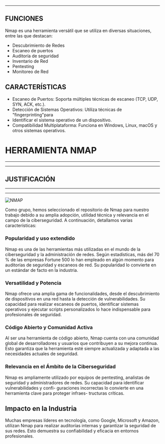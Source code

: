 
***
## FUNCIONES
Nmap es una herramienta versátil que se utiliza en diversas situaciones, entre las
que destacan:
* Descubrimiento de Redes
* Escaneo de puertos
* Auditoría de seguridad
* Inventario de Red
* Pentesting
* Monitoreo de Red
## CARACTERÍSTICAS
* Escaneo de Puertos: Soporta múltiples técnicas de escaneo (TCP, UDP, SYN,
ACK, etc.).
* Detección de Sistemas Operativos: Utiliza técnicas de "fingerprinting"para
* Identificar el sistema operativo de un dispositivo.
* Compatibilidad Multiplataforma: Funciona en Windows, Linux, macOS y otros
sistemas operativos.

# **HERRAMIENTA NMAP**
***
---
## JUSTIFICACIÓN 
***
---
![NMAP](https://www.google.com/url?sa=i&url=https%3A%2F%2Fes.wikipedia.org%2Fwiki%2FNmap&psig=AOvVaw2gmoM2LFDTof53gYrcpBah&ust=1742270588744000&source=images&cd=vfe&opi=89978449&ved=0CBQQjRxqFwoTCPD8g-2dkIwDFQAAAAAdAAAAABAE)

Como grupo, hemos seleccionado el repositorio de Nmap para nuestro trabajo debido
a su amplia adopción, utilidad técnica y relevancia en el campo de la ciberseguridad.
A continuación, detallamos varias características:

### Popularidad y  uso extendido 
Nmap es una de las herramientas más utilizadas en el mundo de la ciberseguridad y
la administración de redes. Según estadísticas, más del 70 % de las empresas Fortune
500 lo han empleado en algún momento para auditorías de seguridad y escaneos de
red. Su popularidad lo convierte en un estándar de facto en la industria.

### Versatilidad y Potencia 
Nmap ofrece una amplia gama de funcionalidades, desde
el descubrimiento de dispositivos en una red hasta la detección de vulnerabilidades.
Su capacidad para realizar escaneos de puertos, identificar sistemas operativos y
ejecutar scripts personalizados lo hace indispensable para profesionales de seguridad.

### Código Abierto y Comunidad Activa
Al ser una herramienta de código abierto, Nmap cuenta con una comunidad global
de desarrolladores y usuarios que contribuyen a su mejora continua. Esto garantiza
que la herramienta esté siempre actualizada y adaptada a las necesidades actuales
de seguridad.

### Relevancia en el Ámbito de la Ciberseguridad
Nmap es ampliamente utilizado por equipos de pentesting, analistas de seguridad
y administradores de redes. Su capacidad para identificar vulnerabilidades y confi-
guraciones incorrectas lo convierte en una herramienta clave para proteger infraes-
tructuras críticas.

## Impacto en la Industria
Muchas empresas líderes en tecnología, como Google, Microsoft y Amazon, utilizan
Nmap para realizar auditorías internas y garantizar la seguridad de sus redes. Esto
demuestra su confiabilidad y eficacia en entornos profesionales.

